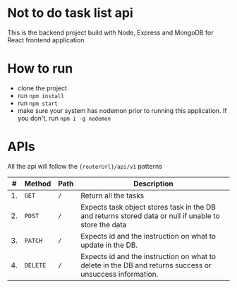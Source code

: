 # Not to do task list api

This is the backend project build with Node, Express and MongoDB for React frontend application

# How to run

- clone the project
- run `npm install`
- run `npm start`
- make sure your system has nodemon prior to running this application. If you don't, run `npm i -g nodemon`

# APIs

All the api will follow the `{routerUrl}/api/v1` patterns

| #   | Method   | Path | Description                                                                                              |
| --- | -------- | ---- | -------------------------------------------------------------------------------------------------------- |
| 1.  | `GET`    | `/`  | Return all the tasks                                                                                     |
| 2.  | `POST`   | `/`  | Expects task object stores task in the DB and returns stored data or null if unable to store the data    |
| 3.  | `PATCH`  | `/`  | Expects id and the instruction on what to update in the DB.                                              |
| 4.  | `DELETE` | `/`  | Expects id and the instruction on what to delete in the DB and returns success or unsuccess information. |
